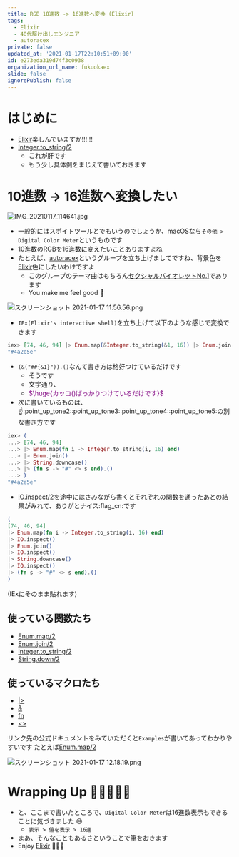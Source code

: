 ```yaml
---
title: RGB 10進数 -> 16進数へ変換 (Elixir)
tags:
  - Elixir
  - 40代駆け出しエンジニア
  - autoracex
private: false
updated_at: '2021-01-17T22:10:51+09:00'
id: e273eda319d74f3c0938
organization_url_name: fukuokaex
slide: false
ignorePublish: false
---
```

# はじめに
- [Elixir](https://elixir-lang.org/)楽しんでいますか:bangbang::bangbang::bangbang:
- [Integer.to_string/2](https://hexdocs.pm/elixir/Integer.html#to_string/2)
    - これが肝です
    - もう少し具体例をまじえて書いておきます

# 10進数 -> 16進数へ変換したい
![IMG_20210117_114641.jpg](https://qiita-image-store.s3.ap-northeast-1.amazonaws.com/0/131808/583b2e16-2053-f90c-5b0c-9cb7271d55fe.jpeg)



- 一般的にはスポイトツールとでもいうのでしょうか、macOSなら`その他 > Digital Color Meter`というものです
- 10進数のRGBを16進数に変えたいことありますよね
- たとえば、[autoracex](https://autoracex.connpass.com/)というグループを立ち上げましてですね、背景色を[Elixir](https://elixir-lang.org/)色にしたいわけですよ
    - このグループのテーマ曲はもちろん[セクシャルバイオレットNo.1](https://www.youtube.com/watch?v=mCdbIwyVcuE)であります
    - You make me feel good :microphone: 

![スクリーンショット 2021-01-17 11.56.56.png](https://qiita-image-store.s3.ap-northeast-1.amazonaws.com/0/131808/987f69e3-c30b-e1e3-3072-c44fa9a4d954.png)

- `IEx(Elixir's interactive shell)`を立ち上げて以下のような感じで変換できます

```elixir
iex> [74, 46, 94] |> Enum.map(&Integer.to_string(&1, 16)) |> Enum.join() |> String.downcase() |> (&("##{&1}")).()
"#4a2e5e"
```

- `(&("##{&1}")).()`なんて書き方は格好つけているだけです
    - そうです
    - 文字通り、
    - <font color="purple">$\huge{カッコ()ばっかりつけているだけです}$</font>
- 次に書いているものは、:point_up::point_up_tone2::point_up_tone3::point_up_tone4::point_up_tone5:の別な書き方です

```elixir
iex> (
...> [74, 46, 94]
...> |> Enum.map(fn i -> Integer.to_string(i, 16) end)
...> |> Enum.join()
...> |> String.downcase()
...> |> (fn s -> "#" <> s end).()
...> )
"#4a2e5e"
```

- [IO.inspect/2](https://hexdocs.pm/elixir/IO.html#inspect/2)を途中にはさみながら書くとそれぞれの関数を通ったあとの結果がみれて、ありがとナイス:flag_cn:です

```elixir
(
[74, 46, 94]
|> Enum.map(fn i -> Integer.to_string(i, 16) end)
|> IO.inspect()
|> Enum.join()
|> IO.inspect()
|> String.downcase()
|> IO.inspect()
|> (fn s -> "#" <> s end).()
)
```
(IExにそのまま貼れます)

## 使っている関数たち

- [Enum.map/2](https://hexdocs.pm/elixir/Enum.html#map/2)
- [Enum.join/2](https://hexdocs.pm/elixir/Enum.html#join/2)
- [Integer.to_string/2](https://hexdocs.pm/elixir/Integer.html#to_string/2)
- [String.down/2](https://hexdocs.pm/elixir/String.html#downcase/2)

## 使っているマクロたち
- [|>](https://hexdocs.pm/elixir/Kernel.html#%7C%3E/2)
- [&](https://hexdocs.pm/elixir/Kernel.SpecialForms.html#&/1)
- [fn](https://hexdocs.pm/elixir/Kernel.SpecialForms.html#fn/1)
- [<>](https://hexdocs.pm/elixir/Kernel.html#%3C%3E/2)

リンク先の公式ドキュメントをみていただくと`Examples`が書いてあってわかりやすいです
たとえば[Enum.map/2](https://hexdocs.pm/elixir/Enum.html#map/2)

![スクリーンショット 2021-01-17 12.18.19.png](https://qiita-image-store.s3.ap-northeast-1.amazonaws.com/0/131808/8ce2c08c-7d77-cf7e-5bc7-03cd30fb60ad.png)



# Wrapping Up 🎍🎍🎍🎍🎍
- と、ここまで書いたところで、`Digital Color Meter`は16進数表示もできることに気づきました :sweat_smile: 
    - `表示 > 値を表示 > 16進`
- まあ、そんなこともあるさということで筆をおきます
- Enjoy [Elixir](https://elixir-lang.org/) :rocket::rocket::rocket: 

